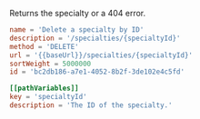 Returns the specialty or a 404 error.

```toml
name = 'Delete a specialty by ID'
description = '/specialties/{specialtyId}'
method = 'DELETE'
url = '{{baseUrl}}/specialties/{specialtyId}'
sortWeight = 5000000
id = 'bc2db186-a7e1-4052-8b2f-3de102e4c5fd'

[[pathVariables]]
key = 'specialtyId'
description = 'The ID of the specialty.'
```
